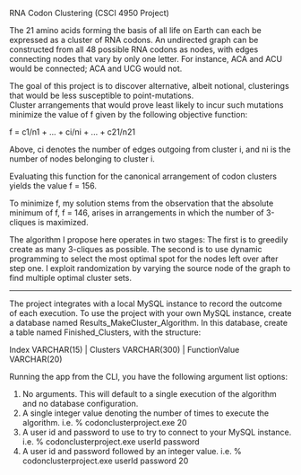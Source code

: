 RNA Codon Clustering (CSCI 4950 Project)

The 21 amino acids forming the basis of all life on Earth can each be expressed as a cluster of RNA codons. 
An undirected graph can be constructed from all 48 possible RNA codons as nodes, with edges connecting nodes that vary by only one letter. 
For instance, ACA and ACU would be connected; ACA and UCG would not. 

The goal of this project is to discover alternative, albeit notional, clusterings that would be less susceptible to point-mutations.  
Cluster arrangements that would prove least likely to incur such mutations minimize the value of f given by the following objective function:

f = c1/n1 + ... + ci/ni + ... + c21/n21

Above, ci denotes the number of edges outgoing from cluster i, and ni is the number of nodes belonging to cluster i.

Evaluating this function for the canonical arrangement of codon clusters yields the value f = 156. 

To minimize f, my solution stems from the observation that the absolute minimum of f, f = 146, arises in arrangements in which the number of 3-cliques is maximized.  

The algorithm I propose here operates in two stages:
The first is to greedily create as many 3-cliques as possible. 
The second is to use dynamic programming to select the most optimal spot for the nodes left over after step one.
I exploit randomization by varying the source node of the graph to find multiple optimal cluster sets. 

-----------------------------------------------------------------------------------------------------------------------------------------------------------

The project integrates with a local MySQL instance to record the outcome of each execution. 
To use the project with your own MySQL instance, create a database named Results_MakeCluster_Algorithm.
In this database, create a table named Finished_Clusters, with the structure: 

Index VARCHAR(15) | Clusters VARCHAR(300) | FunctionValue VARCHAR(20)

Running the app from the CLI, you have the following argument list options: 
1. No arguments. This will default to a single execution of the algorithm and no database configuration.
2. A single integer value denoting the number of times to execute the algorithm. 
    i.e.      % codonclusterproject.exe 20
3. A user id and password to use to try to connect to your MySQL instance. 
    i.e.      % codonclusterproject.exe userId password
4. A user id and password followed by an integer value.
    i.e.      % codonclusterproject.exe userId password 20
    
